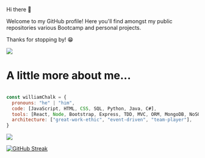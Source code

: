 Hi there 👋

Welcome to my GitHub profile! Here you'll find amongst my public repositories various Bootcamp and personal projects.


Thanks for stopping by! 😁

![](https://komarev.com/ghpvc/?username=william-chalk)

<!---
william-chalk/william-chalk is a ✨ special ✨ repository because its `README.md` (this file) appears on your GitHub profile.
You can click the Preview link to take a look at your changes.
--->
# A little more about me...
```javascript

const williamChalk = {
  pronouns: "he" | "him",
  code: [JavaScript, HTML, CSS, SQL, Python, Java, C#],
  tools: [React, Node, Bootstrap, Express, TDD, MVC, ORM, MongoDB, NoSQL, AWS],
  architecture: ["great-work-ethic", "event-driven", "team-player"],
}
```
<img src="https://github-readme-stats.vercel.app/api?username=william-chalk&&show_icons=true&title_color=ffffff&icon_color=bb2acf&text_color=daf7dc&bg_color=151515&count_private=true&hide_title=true&include_all_commits=true" >

[![GitHub Streak](https://streak-stats.demolab.com/?user=william-chalk&theme=dark)](https://git.io/streak-stats)
